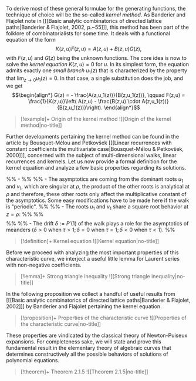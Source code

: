 To derive most of these general formulae for the generating functions, the technique of choice will be the so-called *kernel method*. As Banderier and Flajolet note in \[[[Basic analytic combinatorics of directed lattice paths|Banderier & Flajolet, 2002, p.~55]]\], this method has been part of the folklore of combinatorialists for some time.
It deals with a functional equation of the form
$$
K(z,u)F(z,u) = A(z,u) + B(z,u)G(z),
$$
with $F(z,u)$ and $G(z)$ being the unknown functions. The core idea is now to solve the *kernel equation* $K(z,u) = 0$ for $u$. In its simplest form, the equation admits exactly one *small branch* $u_1(z)$ that is characterized by the property that $\lim_{z \to 0} u_1(z) = 0$. In that case, a single substitution does the job, and we get
$$\begin{align*}
G(z) = - \frac{A(z,u_1(z))}{B(z,u_1(z))}, \qquad
F(z,u) = \frac{1}{K(z,u)}\left( A(z,u) - \frac{B(z,u) \cdot A(z,u_1(z))}{B(z,u_1(z))}\right).
\end{align*}$$

> [!example]+ Origin of the kernel method
> ![[Origin of the kernel method|no-title]]

Further developments pertaining the kernel method can be found in the article by Bousquet-Mélou and Petkovšek \[[[Linear recurrences with constant coefficients the multivariate case|Bousquet-Mélou & Petkovšek, 2000]]\], concerned with the subject of multi-dimensional walks, linear recurrences and kernels. 
Let us now provide a formal definition for the kernel equation and analyze a few basic properties regarding its solutions.

%%   -  %%
%%   - The asymptotics are coming from the dominant roots $u_1$ and $v_1$, which are singular at $\rho$, the product of the other roots is analytical at $\rho$ and therefore, these other roots only affect the multiplicative constant of the asymptotics. Some easy modifications have to be made here if the walk is "periodic". %%
%%   - The roots $u_1$ and $v_1$ share a square root behavior at $z = \rho$: %%
%%   $$ %%
%%     u_1(z) \sim \tau + \sum_{n = 1}^\infty a_n (\rho - z)^{n/2}, \qquad %%
%%     v_1(z) \sim \tau + \sum_{n = 1}^\infty (-1)^n a_n (\rho - z)^{n/2}. %%
%%   $$ %%
%%   - The drift $\delta := P'(1)$ of the walk plays a role for the asymptotics of meanders ($\delta > 0$ when $\tau > 1; \delta = 0$ when $\tau = 1; \delta < 0$ when $\tau < 1$). %%

> [!definition]+ Kernel equation
> ![[Kernel equation|no-title]]

Before we proceed with analyzing the most important properties of this characteristic curve, we interject a useful little lemma for Laurent series with non-negative coefficients.

> [!lemma]+ Strong triangle inequality
> ![[Strong triangle inequality|no-title]]



In the following proposition we collect a handful of useful results from \[[[Basic analytic combinatorics of directed lattice paths|Banderier & Flajolet, 2002]]\] by Banderier and Flajolet pertaining the kernel equation.

> [!proposition]+ Properties of the characteristic curve
> ![[Properties of the characteristic curve|no-title]]



These properties are vindicated by the classical theory of Newton-Puiseux expansions. For completeness sake, we will state and prove this fundamental result in the elementary theory of algebraic curves that determines constructively all the possible behaviors of solutions of polynomial equations.




> [!theorem]+ Theorem 2.1.5
> ![[Theorem 2.1.5|no-title]]



